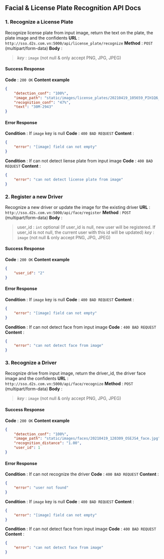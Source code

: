 ## Facial & License Plate Recognition API Docs
### 1. Recognize a License Plate
Recognize license plate from input image, return the text on the plate, the plate image and the confidents
**URL** : `http://sso.d2s.com.vn:5000/api/license_plate/recognize`
**Method** : `POST` (multipart/form-data)
**Body** :
> *key* : `image` (not null & only accept PNG, JPG, JPEG)
#### **Success Response**
**Code** : `200 OK`
**Content example**
```json
{
    "detection_conf": "100%",
    "image_path": "static/images/license_plates/20210419_105659_PIH1Q6_lp.jpg",
    "recognition_conf": "47%",
    "text": "30M-2943"
}
```
#### Error Response
**Condition** : If `image` key is null
**Code** : `400 BAD REQUEST`
**Content** :
```json
{
    "error": "[image] field can not empty"
}
```
**Condition** : If can not detect liense plate from input image
**Code** : `400 BAD REQUEST`
**Content** :
```json
{
    "error": "can not detect license plate from image"
}
```
### 2. Register a new Driver
Recognize a new driver or update the image for the existing driver
**URL** : `http://sso.d2s.com.vn:5000/api/face/register`
**Method** : `POST` (multipart/form-data)
**Body** :
> user_id : `int` optional (If user_id is null, new user will be registered. If user_id is not null, the current user with this id will be updated)
> *key* : `image` (not null & only accept PNG, JPG, JPEG)
#### **Success Response**
**Code** : `200 OK`
**Content example**
```json
{
    "user_id": "2"
}
```
#### Error Response
**Condition** : If `image` key is null
**Code** : `400 BAD REQUEST`
**Content** :
```json
{
    "error": "[image] field can not empty"
}
```
**Condition** : If can not detect face from input image
**Code** : `400 BAD REQUEST`
**Content** :
```json
{
    "error": "can not detect face from image"
}
```
### 3. Recognize a Driver
Recognize drive from input image, return the driver_id, the driver face image and the confidents
**URL** : `http://sso.d2s.com.vn:5000/api/face/recognize`
**Method** : `POST` (multipart/form-data)
**Body** :
> *key* : `image` (not null & only accept PNG, JPG, JPEG)
#### **Success Response**
**Code** : `200 OK`
**Content example**
```json
{
    "detection_conf": "100%",
    "image_path": "static/images/faces/20210419_120309_OSEJS4_face.jpg",
    "recognition_distance": "1.00",
    "user_id": 1
}
```
#### Error Response
**Condition** : If can not recognize the driver
**Code** : `400 BAD REQUEST`
**Content** :
```json
{
    "error": "user not found"
}
```
**Condition** : If `image` key is null
**Code** : `400 BAD REQUEST`
**Content** :
```json
{
    "error": "[image] field can not empty"
}
```
**Condition** : If can not detect face from input image
**Code** : `400 BAD REQUEST`
**Content** :
```json
{
    "error": "can not detect face from image"
}
```